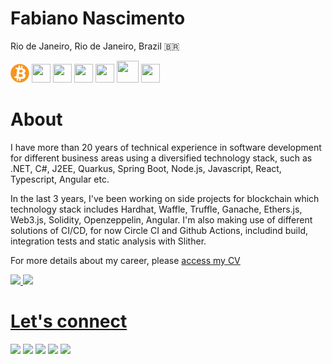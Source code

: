 Fabiano Nascimento
===
Rio de Janeiro, Rio de Janeiro, Brazil 🇧🇷

<img src="blockchain.png" width="30" height="30" /> <img src="https://cdn.jsdelivr.net/gh/devicons/devicon/icons/solidity/solidity-original.svg" width="30" height="30" />  <img src="https://cdn.jsdelivr.net/gh/devicons/devicon/icons/nodejs/nodejs-original.svg" width="30" height="30" />  <img src="https://cdn.jsdelivr.net/gh/devicons/devicon/icons/typescript/typescript-original.svg" width="30" height="30" /> <img src="https://cdn.jsdelivr.net/gh/devicons/devicon/icons/angularjs/angularjs-original.svg" width="30" height="30" /> <img src="https://cdn.jsdelivr.net/gh/devicons/devicon/icons/kubernetes/kubernetes-plain.svg" width="35" height="35" />  <img src="https://cdn.jsdelivr.net/gh/devicons/devicon/icons/azure/azure-original.svg" width="30" height="30" />



# About

I have more than 20 years of technical experience in software development for different business areas using a diversified technology stack, such as .NET, C#, J2EE, Quarkus, Spring Boot, Node.js, Javascript, React, Typescript, Angular etc.

In the last 3 years, I've been working on side projects for blockchain which technology stack includes Hardhat, Waffle, Truffle, Ganache, Ethers.js, Web3.js, Solidity, Openzeppelin, Angular. I'm also making use of different solutions of CI/CD, for now Circle CI and Github Actions, includind build, integration tests and static analysis with Slither.

For more details about my career, please [access my CV](./CV.md) 

<div>
<a href="https://github.com/fabianorodrigo">
<img height="180em" src="https://github-readme-stats.vercel.app/api/top-langs/?username=fabianorodrigo&layout=compact&langs_count=7&theme=dark&&hide=HTML"/>
<img height="180em" src="https://github-readme-stats.vercel.app/api?username=fabianorodrigo&show_icons=true&theme=dark&include_all_commits=true&count_private=true"/>
</div>

# Let's connect

<div>
<a href="https://www.linkedin.com/in/fabiano-nascimento-web3" target="_blank"><img src="https://img.shields.io/badge/-LinkedIn-%230077B5?style=for-the-badge&logo=linkedin&logoColor=white" target="_blank"></a>
<a href="https://www.twitter.com/contratosintel" target="_blank"><img src="https://img.shields.io/badge/-Twitter-%231DA1F2?style=for-the-badge&logo=twitter&logoColor=white" target="_blank"></a>
<a href="https://instagram.com/fabianorodrigo7" target="_blank"><img src="https://img.shields.io/badge/-Instagram-%23E4405F?style=for-the-badge&logo=instagram&logoColor=white" target="_blank"></a>
<a href="https://ethereum.stackexchange.com/users/86152/fabiano" target="_blank"><img src="https://img.shields.io/badge/StackExchange-%23ffffff.svg?style=for-the-badge&logo=StackExchange&logoColor=white" target="_blank"></a>
<a href="https://stackoverflow.com/users/3767843/fabiano" target="_blank"><img src="https://img.shields.io/badge/-Stackoverflow-FE7A16?style=for-the-badge&logo=stack-overflow&logoColor=white" target="_blank"></a>

</div>




